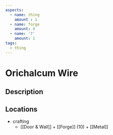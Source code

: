 ```yaml
---
aspects: 
  - name: thing
    amount : 1
  - name: forge
    amount: 4
  - name: '?' 
    amount: 1
tags:
  - thing
---
```


# Orichalcum Wire

## Description

## Locations
- crafting
	- [[Door & Wall]] + [[Forge]] (10) + [[Metal]]